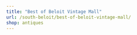 ```yaml
---
title: "Best of Beloit Vintage Mall"
url: /south-beloit/best-of-beloit-vintage-mall/
shop: antiques
---
```

